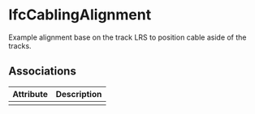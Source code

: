 IfcCablingAlignment
===================
Example alignment base on the track LRS to position cable aside of the tracks.


Associations
------------
| Attribute   | Description   |
|-------------|---------------|
|             |               |

